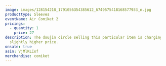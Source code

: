 ```yaml
---
image: images/128154218_1791056354385612_6749575418168577933_n.jpg
producttype: Sleeves
eventName: Air Comiket 2
pricings:
  - quantity: 1
    price: 27
description: The doujin circle selling this particular item is charging a
  slightly higher price.
onsale: true
asin: VjMlKLIof
merchandise: comiket
---
```

